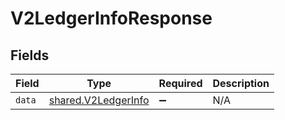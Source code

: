 # V2LedgerInfoResponse


## Fields

| Field                                                             | Type                                                              | Required                                                          | Description                                                       |
| ----------------------------------------------------------------- | ----------------------------------------------------------------- | ----------------------------------------------------------------- | ----------------------------------------------------------------- |
| `data`                                                            | [shared.V2LedgerInfo](../../../sdk/models/shared/v2ledgerinfo.md) | :heavy_minus_sign:                                                | N/A                                                               |
